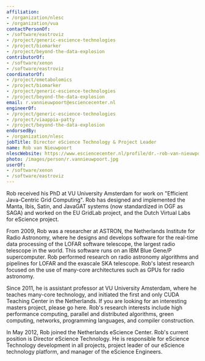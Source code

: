 ```yaml
---
affiliation:
- /organization/nlesc
- /organization/vua
contactPersonOf:
- /software/eastroviz
- /project/generic-escience-technologies
- /project/biomarker
- /project/beyond-the-data-explosion
contributorOf:
- /software/xenon
- /software/eastroviz
coordinatorOf:
- /project/emetabolomics
- /project/biomarker
- /project/generic-escience-technologies
- /project/beyond-the-data-explosion
email: r.vannieuwpoort@esciencecenter.nl
engineerOf:
- /project/generic-escience-technologies
- /project/viaappia-patty
- /project/beyond-the-data-explosion
endorsedBy:
- /organization/nlesc
jobTitle: Director eScience Technology & Project Leader
name: Rob van Nieuwpoort
nlescWebsite: https://www.esciencecenter.nl/profile/dr.-rob-van-nieuwpoort
photo: /images/person/r.vannieuwpoort.jpg
userOf:
- /software/xenon
- /software/eastroviz
---
```

Rob received his PhD at VU University Amsterdam for work on "Efficient Java-Centric Grid Computing". Rob has designed and implemented the Manta, Ibis, Satin, and JavaGAT systems (now standardized in OGF as SAGA) and worked on the EU GridLab project, and the Dutch Virtual Labs for eScience project.

From 2009, Rob was a researcher at ASTRON, the Netherlands Institute for Radio Astronomy, where he designs and develops software for the real-time data processing of the LOFAR software telescope, the largest radio telescope in the world. This software runs on an IBM Blue Gene/P supercomputer. Rob performed research on radio astronomy algorithms and pipelines for LOFAR and the exascale SKA telescope. Rob's latest research focused on the use of many-core architectures such as GPUs for radio astronomy.

Since 2011, he is assistant professor at VU University Amsterdam, where he teaches many-core technology, and initiated the first and only CUDA Teaching Center in the Netherlands. If you are looking for an interesting masters project, please go here. Rob's research interests include high performance computing, parallel and distributed algorithms, green computing, networks, programming languages, and compiler construction.

In May 2012, Rob joined the Netherlands eScience Center. Rob's current position is Director eScience Technology. He is responsible for eScience Technology development in all projects, project leader of our eScience technology platform, and manager of the eScience Engineers.
